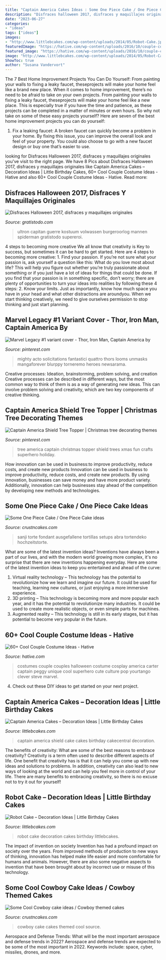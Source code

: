 ```yaml
---
title: "Captain America Cakes Ideas : Some One Piece Cake / One Piece Cake Ideas"
description: "Disfraces halloween 2017, disfraces y maquillajes originales"
date: "2023-06-27"
categories:
- "ideas"
tags: ["ideas"]
images:
- "http://www.littlebcakes.com/wp-content/uploads/2014/05/Robot-Cake.jpg"
featuredImage: "https://hative.com/wp-content/uploads/2016/10/couple-costumes/13-couple-costume-ideas-1.jpg"
featured_image: "https://hative.com/wp-content/uploads/2016/10/couple-costumes/13-couple-costume-ideas-1.jpg"
image: "http://www.littlebcakes.com/wp-content/uploads/2014/05/Robot-Cake.jpg"
ShowToc: true
author: "Susana Vandervort"
---
```



The 7 Best Home Improvement Projects You Can Do Yourself: From painting your walls to fixing a leaky faucet, theseprojects will make your home feel like a brand new place.
When it comes to home improvement, there’s no need to be afraid to take on your own projects. From painting your walls to fixing a leaky faucet, theseprojects will make your home feel like a new place. This is especially true if you have the time and patience, as these projects can be completed in a matter of minutes or even hours. So why not take on some of these easy projects yourself? Here are seven of the best home improvement projects you can do yourself: 
1. Fix a leaking faucet: A broken faucet can quickly become a problem in your home. By fixing this issue, you can improve the overall look and feel of your property. You could also choose to go with a new faucet design or buy one that’s easier to use.


	

		
looking for Disfraces Halloween 2017, disfraces y maquillajes originales you've visit to the right page. We have 8 Pics about Disfraces Halloween 2017, disfraces y maquillajes originales like Captain America Cakes – Decoration Ideas | Little Birthday Cakes, 60+ Cool Couple Costume Ideas - Hative and also 60+ Cool Couple Costume Ideas - Hative. Read more:
		
    
## Disfraces Halloween 2017, Disfraces Y Maquillajes Originales

<img loading=lazy src="https://www.gratistodo.com/wp-content/uploads/2016/10/capitan-america-disfraz.jpg" onerror="this.onerror=null;this.src='https://tse2.mm.bing.net/th?id=OIP.Whl-LZbB89NxFI1E1SnOWQHaHa&amp;pid=15.1';" alt="Disfraces Halloween 2017, disfraces y maquillajes originales">

_Source: gratistodo.com_

>ultron capitan guerre kostuum volwassen burgeroorlog mannen spiderman gratistodo supereroi. 

	

4 steps to becoming more creative
We all know that creativity is Key to success, but sometimes it can be hard to get started. Here are 4 steps to becoming more creative: 1. Find your passion. If you’re not sure what your passion is, ask yourself a question like this: What do you love most about life? This will help you figure out whether you’re truly passionate about something or if you just have a lot of ideas for things that could be done. If you find that your passion is in something specific, don’t worry; there are plenty of opportunities to turn your ideas into realities by following these 4 steps: 
2. Know your limits. Just as importantly, know how much space you have in your head and what other distractions are aroundyou. When we start thinking creatively, we need to give ourselves permission to stop thinking and just start planning.

    
## Marvel Legacy #1 Variant Cover - Thor, Iron Man, Captain America By

<img loading=lazy src="https://i.pinimg.com/736x/8d/cd/5a/8dcd5af8f6a0e34bc530642c00ee7c3c.jpg" onerror="this.onerror=null;this.src='https://tse3.mm.bing.net/th?id=OIP.KuOznhJrbSptpGV7qF5e9AHaK3&amp;pid=15.1';" alt="Marvel Legacy #1 variant cover - Thor, Iron Man, Captain America by">

_Source: pinterest.com_

>mighty acto solicitations fantastici quattro thors looms unmasks mangaforever blurppy torneremo heroes newsarama. 

	

Creative processes: Ideation, brainstorming, problem solving, and creation
Creative processes can be described in different ways, but the most common way to think of them is as a way of generating new ideas. This can involve problem solving and creativity, which are two key components of creative thinking.

    
## Captain America Shield Tree Topper | Christmas Tree Decorating Themes

<img loading=lazy src="https://i.pinimg.com/736x/d0/36/2d/d0362d314a71ccfed23ed47d771b22c7--christmas-tree-ideas-christmas-.jpg" onerror="this.onerror=null;this.src='https://tse4.mm.bing.net/th?id=OIP.2hf3ocr-onH7Eywi-dNyywHaJ4&amp;pid=15.1';" alt="Captain America Shield Tree Topper | Christmas tree decorating themes">

_Source: pinterest.com_

>tree america captain christmas topper shield trees xmas fun crafts superhero holiday. 

	

How innovation can be used in business:to improve productivity, reduce costs, and create new products
Innovation can be used in business to improve productivity, reduce costs, and create new products. By using innovation, businesses can save money and have more product variety. Additionally, innovation can help businesses stay ahead of the competition by developing new methods and technologies.

    
## Some One Piece Cake / One Piece Cake Ideas

<img loading=lazy src="http://www.crustncakes.com/blog/wp-content/uploads/2015/05/5cb73a74bf89a2e1c2823527e0faef59.jpg" onerror="this.onerror=null;this.src='https://tse1.mm.bing.net/th?id=OIP.fg0JPjpQ50xpnEnYGP3XzgAAAA&amp;pid=15.1';" alt="Some One Piece Cake / One Piece Cake ideas">

_Source: crustncakes.com_

>sanji torte fondant ausgefallene tortillas setups abra tortendeko hochzeitstorte. 

	

What are some of the latest invention ideas?
Inventions have always been a part of our lives, and with the modern world growing more complex, it's no surprise that there are new inventions happening everyday. Here are some of the latest invention ideas to keep you entertained and ahead of the curve: 
1. Virtual reality technology – This technology has the potential to revolutionize how we learn and imagine our future. It could be used for teaching, learning new cultures, or just enjoying a more immersive experience. 
2. 3D printing – This technology is becoming more and more popular each year, and it has the potential to revolutionize many industries. It could be used to create more realistic objects, or even simple parts for machines. 
3. Augmented reality – This technology is still in its early stages, but it has potential to become very popular in the future.

    
## 60+ Cool Couple Costume Ideas - Hative

<img loading=lazy src="https://hative.com/wp-content/uploads/2016/10/couple-costumes/13-couple-costume-ideas-1.jpg" onerror="this.onerror=null;this.src='https://tse3.mm.bing.net/th?id=OIP.B39bwuYFe_t8JcF0K1MmYQHaLL&amp;pid=15.1';" alt="60+ Cool Couple Costume Ideas - Hative">

_Source: hative.com_

>costumes couple couples halloween costume cosplay america carter captain peggy unique cool superhero cute culture pop yourtango clever steve marvel. 

	

4. Check out these DIY ideas to get started on your next project.

    
## Captain America Cakes – Decoration Ideas | Little Birthday Cakes

<img loading=lazy src="http://www.littlebcakes.com/wp-content/uploads/2014/05/Captain-America-Shield-Cakes.jpg" onerror="this.onerror=null;this.src='https://tse3.mm.bing.net/th?id=OIP.WW12l-4QEqb0uaoTBoXyGgHaFj&amp;pid=15.1';" alt="Captain America Cakes – Decoration Ideas | Little Birthday Cakes">

_Source: littlebcakes.com_

>captain america shield cake cakes birthday cakecentral decoration. 

	

The benefits of creativity: What are some of the best reasons to embrace creativity?
Creativity is a term often used to describe different aspects of life. One benefit that creativity has is that it can help you come up with new ideas and solutions to problems. In addition, creativity can also lead to new ways of looking at the world and can help you feel more in control of your life. There are many benefits to embracing creativity, so there is no excuse not to try it out for yourself!

    
## Robot Cake – Decoration Ideas | Little Birthday Cakes

<img loading=lazy src="http://www.littlebcakes.com/wp-content/uploads/2014/05/Robot-Cake.jpg" onerror="this.onerror=null;this.src='https://tse3.mm.bing.net/th?id=OIP.jU9wG8JVkUCwyjYQIsvIfgHaJ6&amp;pid=15.1';" alt="Robot Cake – Decoration Ideas | Little Birthday Cakes">

_Source: littlebcakes.com_

>robot cake decoration cakes birthday littlebcakes. 

	

The impact of invention on society
Invention has had a profound impact on society over the years. From improved methods of production to new ways of thinking, innovation has helped make life easier and more comfortable for humans and animals. However, there are also some negative aspects to invention that have been brought about by incorrect use or misuse of this technology.

    
## Some Cool Cowboy Cake Ideas / Cowboy Themed Cakes

<img loading=lazy src="http://www.crustncakes.com/blog/wp-content/uploads/2015/06/ce16296b8955601bf4ab4eaa5904bd89.jpg" onerror="this.onerror=null;this.src='https://tse2.mm.bing.net/th?id=OIP.AOBHQ0ySSYDnnQ3hrLU17gHaLG&amp;pid=15.1';" alt="Some Cool Cowboy cake ideas / Cowboy themed cakes">

_Source: crustncakes.com_

>cowboy cake cakes themed cool source. 

	

Aerospace and Defense Trends: What will be the most important aerospace and defense trends in 2022?
Aerospace and defense trends are expected to be some of the most important in 2022. Keywords include: space, cyber, missiles, drones, and more.

